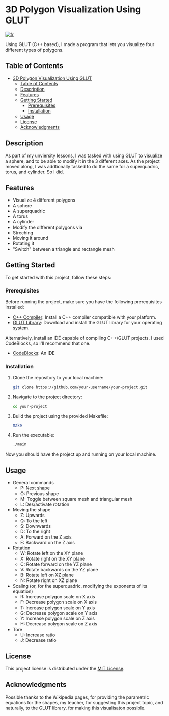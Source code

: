 # 3D Polygon Visualization Using GLUT
[![fr](https://img.shields.io/badge/lang-fr-fr)](https://github.com/MattewCoding/3D-Polygon-Visualization-Using-GLUT/blob/main/README.fr.md)

Using GLUT (C++ based), I made a program that lets you visualize four different types of polygons.

## Table of Contents

- [3D Polygon Visualization Using GLUT](#project-name)
  - [Table of Contents](#table-of-contents)
  - [Description](#description)
  - [Features](#features)
  - [Getting Started](#getting-started)
    - [Prerequisites](#prerequisites)
    - [Installation](#installation)
  - [Usage](#usage)
  - [License](#license)
  - [Acknowledgments](#acknowledgments)

## Description

As part of my unviersity lessons, I was tasked with using GLUT to visualize a sphere, and to be able to modify it in the 3 different axes. As the project moved along, I was addtionally tasked to do the same for a superquadric, torus, and cylinder. So I did.

## Features

- Visualize 4 different polygons
-   A sphere
-   A superquadric
-   A torus
-   A cylinder
- Modify the different polygons via
-   Streching
-   Moving it around
-   Rotating it
- "Switch" between a triangle and rectangle mesh

## Getting Started

To get started with this project, follow these steps:

### Prerequisites

Before running the project, make sure you have the following prerequisites installed:

- [C++ Compiler](https://isocpp.org/get-started): Install a C++ compiler compatible with your platform.
- [GLUT Library](https://www.opengl.org/resources/libraries/glut/glut_downloads.php): Download and install the GLUT library for your operating system.

Alternatively, install an IDE capable of compiling C++/GLUT projects. I used CodeBlocks, so I'll recommend that one.
- [CodeBlocks](https://www.codeblocks.org/downloads/): An IDE

### Installation

1. Clone the repository to your local machine:

    ```bash
    git clone https://github.com/your-username/your-project.git
    ```

2. Navigate to the project directory:

    ```bash
    cd your-project
    ```

3. Build the project using the provided Makefile:

    ```bash
    make
    ```

4. Run the executable:

    ```bash
    ./main
    ```

Now you should have the project up and running on your local machine.

## Usage
- General commands
  - P: Next shape
  - O: Previous shape
  - M: Toggle between square mesh and triangular mesh
  - L: Des/activate rotation
- Moving the shape
  - Z: Upwards
  - Q: To the left
  - S: Downwards
  - D: To the right
  - A: Forward on the Z axis
  - E: Backward on the Z axis
- Rotation
  - W: Rotate left on the XY plane
  - X: Rotate right on the XY plane
  - C: Rotate forward on the YZ plane
  - V: Rotate backwards on the YZ plane
  - B: Rotate left on XZ plane
  - N: Rotate right on XZ plane
- Scaling (or, for the superquadric, modifying the exponents of its equation)
  - R: Increase polygon scale on X axis
  - F: Decrease polygon scale on X axis
  - T: Increase polygon scale on Y axis
  - G: Decrease polygon scale on Y axis
  - Y: Increase polygon scale on Z axis
  - H: Decrease polygon scale on Z axis
- Tore
  - U: Increase ratio
  - J: Decrease ratio

## License

This project license is distributed under the [MIT License](LICENSE). 

## Acknowledgments

Possible thanks to the Wikipedia pages, for providing the parametric equations for the shapes, my teacher, for suggesting this project topic, and naturally, to the GLUT library, for making this visualisaton possible.
